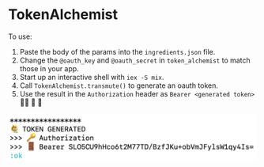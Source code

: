 # TokenAlchemist

To use:
1. Paste the body of the params into the `ingredients.json` file.
2. Change the `@oauth_key` and `@oauth_secret` in `token_alchemist` to match those in your app.
3. Start up an interactive shell with `iex -S mix`.
4. Call `TokenAlchemist.transmute()` to generate an oauth token.
5. Use the result in the `Authorization` header as `Bearer <generated token>`
👩‍🔬 🔑 🚪 

![Token Alchemist Preview](token-alchemist.png?raw=true "Token Alchemist Preview")
